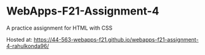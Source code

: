 # WebApps-F21-Assignment-4
A practice assignment for HTML with CSS

Hosted at:
 <https://44-563-webapps-f21.github.io/webapps-f21-assignment-4-rahulkonda96/>